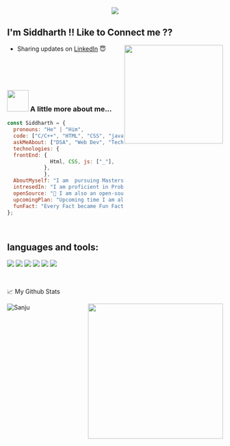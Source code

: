 <h1 align="center">
  <a href="https://git.io/typing-svg">
    <img src="https://readme-typing-svg.herokuapp.com/?lines=Hello,+There!+👋;This+is+Siddharth+😊;Nice+to+meet+you!+🚀;Have+a+great+day✨&center=true&size=30">
  </a>
</h1>

<h2>I'm Siddharth !! Like to Connect me ?? </h2>
<img align='right' src="https://media.giphy.com/media/RbDKaczqWovIugyJmW/giphy.gif" width="230">

- Sharing updates on <a href="www.linkedin.com/in/siddharth-darkunde-53887b321">LinkedIn</a> 😇
<br />
<br />
<br />

### <img src="https://media.giphy.com/media/VgCDAzcKvsR6OM0uWg/giphy.gif" width="50"> A little more about me...

```javascript
const Siddharth = {
  pronouns: "He" | "Him",
  code: ["C/C++", "HTML", "CSS", "java", "JavaScript", "MySQL"],
  askMeAbout: ["DSA", "Web Dev", "Tech"],
  technologies: {
  frontEnd: {
              Html, CSS, js: ["_"],
            },
            },
  AboutMyself: "I am  pursuing Masters in Computer Application(MCA) from Savitribai Phule Pune University, Pune.",
  intresedIn: "I am proficient in Problem Solving and Frontend Web Development",
  openSource: "🚀 I am also an open-source enthusiast. I love how collaboration and knowledge sharing happened through open-source communities.",
  upcomingPlan: "Upcoming time I am also planing to start an open source community ⭐.",
  funFact: "Every Fact became Fun Fact when you read facts in funny mood 😄.",
};
```

<br />

## languages and tools:

<img src="https://img.shields.io/badge/C-A8B9CC?style=flat&logo=c&logoColor=black"> <img src = "https://img.shields.io/badge/-HTML5-E34F26?style=flat&logo=html5&logoColor=white"> <img src = "https://img.shields.io/badge/-CSS3-1572B6?style=flat&logo=css3&logoColor=white">  <img src="https://img.shields.io/badge/-JavaScript-eed718?style=flat&logo=javascript&logoColor=ffffff"> 
 <img src="https://img.shields.io/badge/Java-ED8B00?style=flat&logo=openjdk&logoColor=white">  <img src="https://img.shields.io/badge/-MySQL-F29111?style=flat&logo=mysql&logoColor=FFFFFF">




<br  />

📈 My Github Stats

<p align="left"> <img src="https://github-readme-stats.vercel.app/api?username=SiddharthDarkunde&show_icons=true&theme=gotham" alt="Sanju" />
<img width=315 align="right" src="https://github-readme-stats.vercel.app/api/top-langs/?username=SiddharthDarkunde&hide=c%23,powershell,Mathematica,Ruby,Objective-C,Objective-C%2b%2b,Cuda&title_color=61dafb&text_color=ffffff&icon_color=61dafb&bg_color=20232a&langs_count=8&layout=compact&border_color=61dafb&hide_border=true" />
  
<br  />
<br />
<br />
